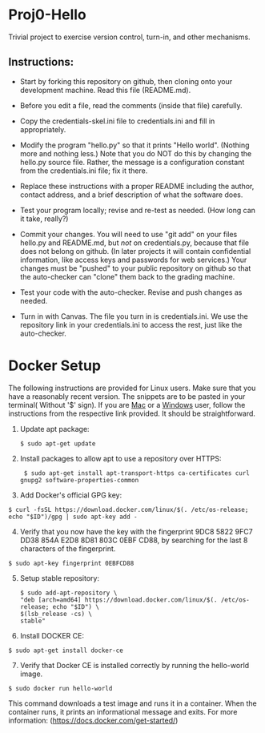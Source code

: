 # Proj0-Hello
Trivial project to exercise version control, turn-in, and other
mechanisms.

## Instructions:

- Start by forking this repository on github, then cloning onto your
  development machine. Read this file (README.md). 
  
- Before you edit a file, read the comments (inside that file) carefully.

- Copy the credentials-skel.ini file to credentials.ini and fill in
  appropriately.

- Modify the program "hello.py" so that it prints "Hello
  world". (Nothing more and nothing less.)  Note that you do NOT do
  this by changing the hello.py source file.  Rather, the message is a
  configuration constant from the credentials.ini file; fix it there.

- Replace these instructions with a proper README including the
   author, contact address, and a brief description of what the
   software does.

- Test your program locally;  revise and re-test as needed.  (How long
  can it take, really?)

- Commit your changes.  You will need to use "git add" on your files
   hello.py and README.md, but *not* on credentials.py, because that
   file does not belong on github.  (In later projects it will contain
   confidential information, like access keys and passwords for web
   services.)  Your changes must be "pushed" to your public repository
   on github so that the auto-checker can "clone" them back to the
   grading machine.

- Test your code with the auto-checker.  Revise and push changes
   as needed.

- Turn in with Canvas.  The file you turn in is credentials.ini.  We
   use the repository link in your credentials.ini to access the rest,
   just like the auto-checker.

# Docker Setup
The following instructions are provided for Linux users. Make sure that you have a reasonably recent version. The snippets are to be pasted in your terminal( Without '$' sign). If you are  [Mac](https://docs.docker.com/docker-for-mac/install/) or a  [Windows](https://docs.docker.com/docker-for-windows/install/#download-docker-for-windows) user, follow the instructions from the respective link provided. It should be straightforward.

1. Update apt package:
    ```
    $ sudo apt-get update
    ```
2. Install packages to allow apt to use a repository over HTTPS:
   ```
    $ sudo apt-get install apt-transport-https ca-certificates curl gnupg2 software-properties-common
    ```
3. Add Docker's official GPG key:
  ```
  $ curl -fsSL https://download.docker.com/linux/$(. /etc/os-release; echo "$ID")/gpg | sudo apt-key add -
  ```
4. Verify that you now have the key with the fingerprint 9DC8 5822 9FC7 DD38 854A E2D8 8D81 803C 0EBF CD88, by searching for the last 8 characters of the fingerprint.
  ```
  $ sudo apt-key fingerprint 0EBFCD88
  ```
5. Setup stable repository:
    ```
    $ sudo add-apt-repository \
   "deb [arch=amd64] https://download.docker.com/linux/$(. /etc/os-release; echo "$ID") \
   $(lsb_release -cs) \
   stable"
   ```
6. Install DOCKER CE:
  ```
  $ sudo apt-get install docker-ce
  ```
7. Verify that Docker CE is installed correctly by running the hello-world image.
  ```
  $ sudo docker run hello-world
  ```

This command downloads a test image and runs it in a container. When the container runs, it prints an informational message and exits. For more information: (https://docs.docker.com/get-started/)

